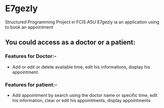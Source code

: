 # E7gezly
Structured Programming Project in FCIS ASU
E7gezly ia an application using to book an appointment
## You could access as a doctor or a patient:
### Features for Doctor:-
- Add or edit or delete available time, edit his informations, display his appointment.
### Features for patient:-
- Add appointment by search using the doctor name or specific time, edit his information, clear or edit his appointments, display appointments 
 
